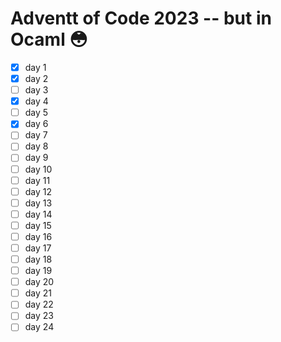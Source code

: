 # Adventt of Code 2023 -- but in Ocaml 😳

- [X] day 1
- [X] day 2
- [ ] day 3
- [X] day 4
- [ ] day 5
- [X] day 6
- [ ] day 7
- [ ] day 8
- [ ] day 9
- [ ] day 10
- [ ] day 11
- [ ] day 12
- [ ] day 13
- [ ] day 14
- [ ] day 15
- [ ] day 16
- [ ] day 17
- [ ] day 18
- [ ] day 19
- [ ] day 20
- [ ] day 21
- [ ] day 22
- [ ] day 23
- [ ] day 24
